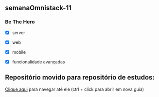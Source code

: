 ## semanaOmnistack-11

### Be The Hero
- [x] server

- [x] web

- [x] mobile

- [x] funcionalidade avançadas


## Repositório movido para repositório de estudos:

[Clique aqui](https://github.com/W8jonas/estudos/) para navegar até ele (ctrl + click para abrir em nova guia)
